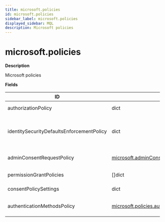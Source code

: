```yaml
---
title: microsoft.policies
id: microsoft.policies
sidebar_label: microsoft.policies
displayed_sidebar: MQL
description: Microsoft policies
---
```


# microsoft.policies

**Description**

Microsoft policies

**Fields**

| ID                                        | TYPE                                                                                                | DESCRIPTION                                  |
| ----------------------------------------- | --------------------------------------------------------------------------------------------------- | -------------------------------------------- |
| authorizationPolicy                       | dict                                                                                                | Authorization policy                         |
| identitySecurityDefaultsEnforcementPolicy | dict                                                                                                | Identity security default enforcement policy |
| adminConsentRequestPolicy                 | [microsoft.adminConsentRequestPolicy](microsoft.adminconsentrequestpolicy.md)                       | Admin consent request policy                 |
| permissionGrantPolicies                   | &#91;&#93;dict                                                                                      | Permission grant policies                    |
| consentPolicySettings                     | dict                                                                                                | Consent policy settings                      |
| authenticationMethodsPolicy               | [microsoft.policies.authenticationMethodsPolicy](microsoft.policies.authenticationmethodspolicy.md) | Authentication methods policy                |

